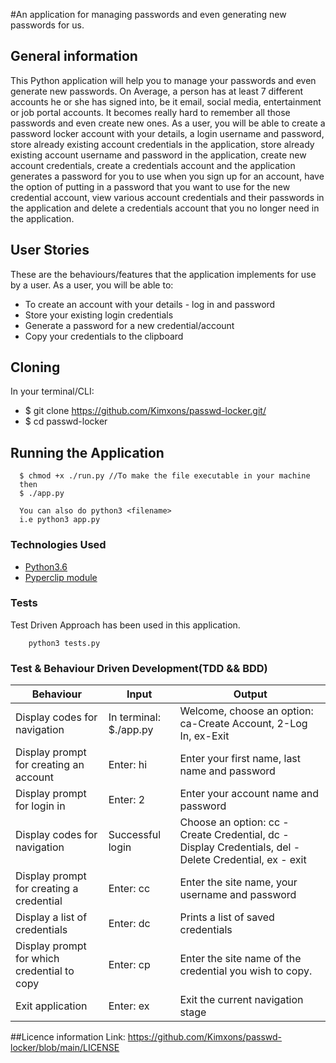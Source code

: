 #An application for managing passwords and even generating new passwords for us.

## General information
This Python application will help you to manage your passwords and even generate new passwords. On Average, a person has at least 7 different accounts he or she has signed into, be it email, social media, entertainment or job portal accounts. It becomes really hard to remember all those passwords and even create new ones. As a user, you will be able to create a password locker account with your details, a login username and password, store already existing account credentials in the application, store already existing account username and password in the application, create new account credentials, create a credentials account and the application generates a password for you to use when you sign up for an account, have the option of putting in a password that you want to use for the new credential account, view various account credentials and their passwords in the application and delete a credentials account that you no longer need in the application.

## User Stories
These are the behaviours/features that the application implements for use by a user.
As a user, you will be able to:
- To create an account with your details - log in and password
- Store your existing login credentials
- Generate a password for a new credential/account
- Copy your credentials to the clipboard


## Cloning
In your terminal/CLI:
-   $ git clone https://github.com/Kimxons/passwd-locker.git/
-   $ cd passwd-locker

## Running the Application

```
  $ chmod +x ./run.py //To make the file executable in your machine
  then 
  $ ./app.py

  You can also do python3 <filename>
  i.e python3 app.py 
  ```
  
### Technologies Used

- [Python3.6](https://www.python.org)
- [Pyperclip module](https://pypi.org/project/pyperclip/)


### Tests
Test Driven Approach has been used in this application.
```
    python3 tests.py
```

### Test & Behaviour Driven Development(TDD && BDD)

| Behaviour                                   | Input                              | Output                                                                                                |
|---------------------------------------------|------------------------------------|-------------------------------------------------------------------------------------------------------|
| Display codes for navigation                | In terminal: $./app.py | Welcome, choose an option: ca-Create Account, 2-Log In, ex-Exit                                      |
| Display prompt for creating an account      | Enter: hi                          | Enter your first name, last name and password                                                         |
| Display prompt for login in                 | Enter: 2                          | Enter your account name and password                                                                  |
| Display codes for navigation                | Successful login                   | Choose an option: cc - Create Credential, dc - Display Credentials, del - Delete Credential, ex - exit |
| Display prompt for creating a credential    | Enter: cc                          | Enter the site name, your username and password                                                       |
| Display a list of credentials               | Enter: dc                          | Prints a list of saved credentials                                                                    |
| Display prompt for which credential to copy | Enter: cp                        | Enter the site name of the credential you wish to copy.                                               |
| Exit application                            | Enter: ex                          | Exit the current navigation stage                                                                     |


##Licence information 
Link: https://github.com/Kimxons/passwd-locker/blob/main/LICENSE